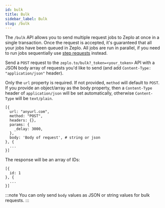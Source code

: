 ```yaml
---
id: bulk
title: Bulk
sidebar_label: Bulk
slug: /bulk
---
```


The `/bulk` API allows you to send multiple request jobs to Zeplo at once in a single transaction. Once the request is accepted, it's guaranteed that all your jobs have been queued in Zeplo. All jobs are run in parallel, if you need to run jobs sequentially use [step requests](/docs/step) instead.

Send a `POST` request to the `zeplo.to/bulk?_token=<your_token>` API with a JSON body array of requests you'd like to send (and add `Content-Type: "application/json"` header).

Only the `url` property is required. If not provided, `method` will default to `POST`. If you provide an object/array as the body property, then a `Content-Type` header of `application/json` will be set automatically, otherwise `Content-Type` will be `text/plain`.

```
[{
  url: "anyurl.com",
  method: "POST",
  headers: {},
  params: {
    _delay: 3000,
  },
  body: 'Body of request', # string or json
}, {
  ...
}]
```

The response will be an array of IDs:

```
[{
  id: 1
}, {
  ...
}]
```

:::note
You can only send `body` values as JSON or string values for bulk requests.
:::

